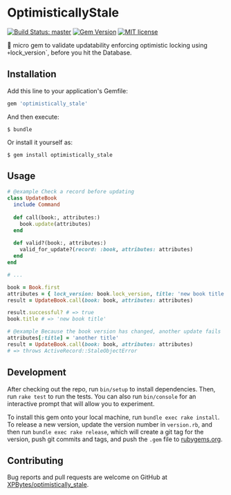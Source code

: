 # OptimisticallyStale

[![Build Status: master](https://travis-ci.com/XPBytes/optimistically_stale.svg)](https://travis-ci.com/XPBytes/optimistically_stale)
[![Gem Version](https://badge.fury.io/rb/optimistically_stale.svg)](https://badge.fury.io/rb/optimistically_stale)
[![MIT license](http://img.shields.io/badge/license-MIT-brightgreen.svg)](http://opensource.org/licenses/MIT)

:small_blue_diamond: micro gem to validate updatability enforcing optimistic locking using `+`lock_version`, before you
hit the Database.

## Installation

Add this line to your application's Gemfile:

```ruby
gem 'optimistically_stale'
```

And then execute:

    $ bundle

Or install it yourself as:

    $ gem install optimistically_stale

## Usage


```ruby
# @example Check a record before updating
class UpdateBook
  include Command
 
  def call(book:, attributes:)
    book.update(attributes)
  end
  
  def valid?(book:, attributes:)
    valid_for_update?(record: :book, attributes: attributes)
  end
end

# ...

book = Book.first
attributes = { lock_version: book.lock_version, title: 'new book title' }
result = UpdateBook.call(book: book, attributes: attributes)

result.successful? # => true
book.title # => 'new book title'

# @example Because the book version has changed, another update fails
attributes[:title] = 'another title'
result = UpdateBook.call(book: book, attributes: attributes)
# => throws ActiveRecord::StaleObjectError
```

## Development

After checking out the repo, run `bin/setup` to install dependencies. Then, run `rake test` to run the tests. You can
also run `bin/console` for an interactive prompt that will allow you to experiment.

To install this gem onto your local machine, run `bundle exec rake install`. To release a new version, update the
version number in `version.rb`, and then run `bundle exec rake release`, which will create a git tag for the version,
push git commits and tags, and push the `.gem` file to [rubygems.org](https://rubygems.org).

## Contributing

Bug reports and pull requests are welcome on GitHub at [XPBytes/optimistically_stale](https://github.com/XPBytes/optimistically_stale).

